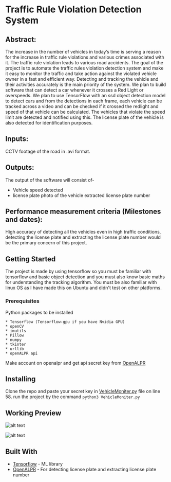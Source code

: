 # Traffic Rule Violation Detection System
## Abstract:
The increase in the number of vehicles in today’s time is serving a reason for the increase in traffic rule violations and various crimes associated with it. The traffic rule violation leads to various road accidents. 
The goal of the project is to automate the traffic rules violation detection system and make it easy to monitor the traffic and take action against the violated vehicle owner in a fast and efficient way. Detecting and tracking the vehicle and their activities accurately is the main priority of the system.
We plan to build software that can detect a car whenever it crosses a Red Light or overspeeds. We plan to use TensorFlow with an ssd object detection model to detect cars and from the detections in each frame, each vehicle can be tracked across a video and can be checked if it crossed the redlight and speed of that vehicle can be calculated. The vehicles that violate the speed limit are detected and notified using this. The license plate of the vehicle is also detected for identification purposes.
 		
## Inputs:
CCTV footage of the road in .avi format.

## Outputs:
The output of the software will consist of-
* Vehicle speed detected 
* license plate photo of the vehicle extracted license plate number  

## Performance measurement criteria (Milestones and dates):
High accuracy of detecting all the vehicles even in high traffic conditions, detecting the license plate and extracting the license plate number would be the primary concern of this project. 

## Getting Started

The project is made by using tensorflow so you must be familiar with tensorflow and basic object detection and you must also know basic maths for understanding the tracking algorithm. You must be also familiar with linux OS as I have made this on Ubuntu and didn't test on other platforms.

### Prerequisites

Python packages to be installed

```
* Tensorflow (Tensorflow-gpu if you have Nvidia GPU)
* openCV
* imutils
* Pillow
* numpy
* tkinter
* urllib
* openALPR api
```
Make account on openalpr and get api secret key from [OpenALPR](https://www.openalpr.com/)

## Installing

Clone the repo and paste your secret key in [VehicleMoniter.py](https://github.com/ShreyAmbesh/Traffic-Rule-Violation-Detection-System/blob/master/VehicleMoniter.py) file on line 58.
run the project by the command ```python3 VehicleMoniter.py```


## Working Preview

![alt text](https://github.com/ShreyAmbesh/Traffic-Rule-Violation-Detection-System/blob/master/Screenshot1.png)

![alt text](https://github.com/ShreyAmbesh/Traffic-Rule-Violation-Detection-System/blob/master/Screenshot2.png)


## Built With

* [Tensorflow](https://www.tensorflow.org/) - ML library
* [OpenALPR](https://www.openalpr.com/) - For detecting license plate and extracting license plate number
